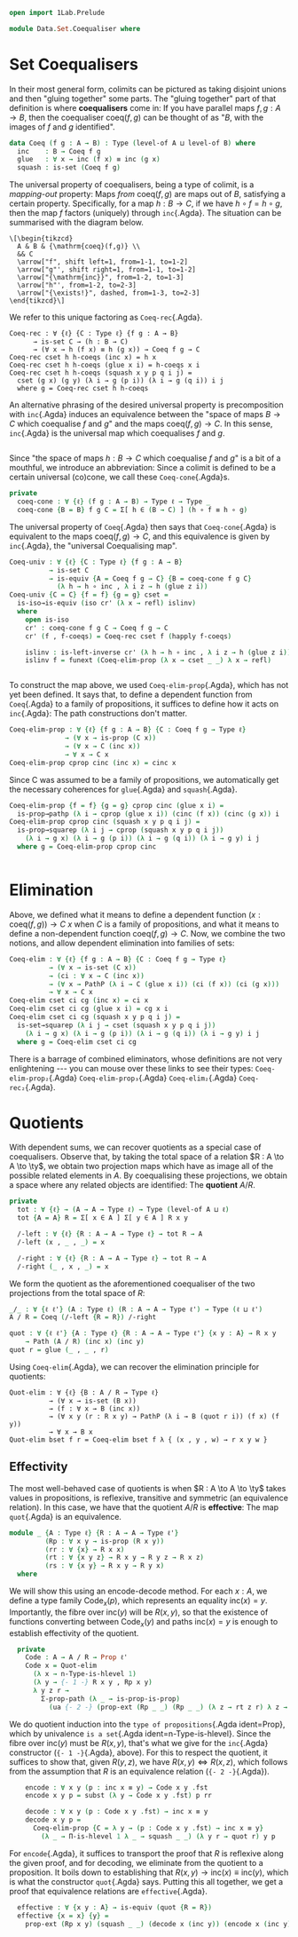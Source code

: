 ```agda
open import 1Lab.Prelude

module Data.Set.Coequaliser where
```

<!--
```agda
private variable
  ℓ ℓ' : Level
  A B A' B' A'' B'' : Type ℓ
```
-->

# Set Coequalisers

In their most general form, colimits can be pictured as taking disjoint
unions and then "gluing together" some parts. The "gluing together" part
of that definition is where **coequalisers** come in: If you have
parallel maps $f, g : A \to B$, then the coequaliser $\mathrm{coeq}(f,g)$
can be thought of as "$B$, with the images of $f$ and $g$ identified".

```agda
data Coeq (f g : A → B) : Type (level-of A ⊔ level-of B) where
  inc    : B → Coeq f g
  glue   : ∀ x → inc (f x) ≡ inc (g x)
  squash : is-set (Coeq f g)
```

The universal property of coequalisers, being a type of colimit, is a
_mapping-out_ property: Maps _from_ $\mathrm{coeq}(f,g)$ are maps out of
$B$, satisfying a certain property. Specifically, for a map $h : B \to
C$, if we have $h \circ f = h \circ g$, then the map $f$ factors
(uniquely) through `inc`{.Agda}. The situation can be summarised with
the diagram below.

~~~{.quiver}
\[\begin{tikzcd}
  A & B & {\mathrm{coeq}(f,g)} \\
  && C
  \arrow["f", shift left=1, from=1-1, to=1-2]
  \arrow["g"', shift right=1, from=1-1, to=1-2]
  \arrow["{\mathrm{inc}}", from=1-2, to=1-3]
  \arrow["h"', from=1-2, to=2-3]
  \arrow["{\exists!}", dashed, from=1-3, to=2-3]
\end{tikzcd}\]
~~~

We refer to this unique factoring as `Coeq-rec`{.Agda}.

```
Coeq-rec : ∀ {ℓ} {C : Type ℓ} {f g : A → B} 
      → is-set C → (h : B → C)
      → (∀ x → h (f x) ≡ h (g x)) → Coeq f g → C
Coeq-rec cset h h-coeqs (inc x) = h x
Coeq-rec cset h h-coeqs (glue x i) = h-coeqs x i
Coeq-rec cset h h-coeqs (squash x y p q i j) = 
  cset (g x) (g y) (λ i → g (p i)) (λ i → g (q i)) i j
  where g = Coeq-rec cset h h-coeqs
```

An alternative phrasing of the desired universal property is
precomposition with `inc`{.Agda} induces an equivalence between the
"space of maps $B \to C$ which coequalise $f$ and $g$" and the maps
$\mathrm{coeq}(f,g) \to C$. In this sense, `inc`{.Agda} is the universal
map which coequalises $f$ and $g$.

<!--
This is hella confusing, because we need coeq-elim-prop to define
`Coeq-univ`, but `Coeq-univ` comes first in the "didactic order"!
-->

<div style="display: flex; flex-flow: column-reverse nowrap;">
<div>

To construct the map above, we used `Coeq-elim-prop`{.Agda}, which has
not yet been defined. It says that, to define a dependent function from
`Coeq`{.Agda} to a family of propositions, it suffices to define how it
acts on `inc`{.Agda}: The path constructions don't matter.

```agda
Coeq-elim-prop : ∀ {ℓ} {f g : A → B} {C : Coeq f g → Type ℓ}
              → (∀ x → is-prop (C x))
              → (∀ x → C (inc x))
              → ∀ x → C x
Coeq-elim-prop cprop cinc (inc x) = cinc x
```

Since C was assumed to be a family of propositions, we automatically get
the necessary coherences for `glue`{.Agda} and `squash`{.Agda}.

```agda
Coeq-elim-prop {f = f} {g = g} cprop cinc (glue x i) = 
  is-prop→pathp (λ i → cprop (glue x i)) (cinc (f x)) (cinc (g x)) i
Coeq-elim-prop cprop cinc (squash x y p q i j) = 
  is-prop→squarep (λ i j → cprop (squash x y p q i j)) 
    (λ i → g x) (λ i → g (p i)) (λ i → g (q i)) (λ i → g y) i j
  where g = Coeq-elim-prop cprop cinc
```

</div>

<div>

Since "the space of maps $h : B \to C$ which coequalise $f$ and $g$" is
a bit of a mouthful, we introduce an abbreviation: Since a colimit is
defined to be a certain universal (co)cone, we call these
`Coeq-cone`{.Agda}s.

```agda
private
  coeq-cone : ∀ {ℓ} (f g : A → B) → Type ℓ → Type _
  coeq-cone {B = B} f g C = Σ[ h ∈ (B → C) ] (h ∘ f ≡ h ∘ g)
```

The universal property of `Coeq`{.Agda} then says that
`Coeq-cone`{.Agda} is equivalent to the maps $\mathrm{coeq}(f,g) \to C$,
and this equivalence is given by `inc`{.Agda}, the "universal
Coequalising map".

```agda
Coeq-univ : ∀ {ℓ} {C : Type ℓ} {f g : A → B}
          → is-set C
          → is-equiv {A = Coeq f g → C} {B = coeq-cone f g C} 
            (λ h → h ∘ inc , λ i z → h (glue z i))
Coeq-univ {C = C} {f = f} {g = g} cset = 
  is-iso→is-equiv (iso cr' (λ x → refl) islinv) 
  where
    open is-iso
    cr' : coeq-cone f g C → Coeq f g → C
    cr' (f , f-coeqs) = Coeq-rec cset f (happly f-coeqs)

    islinv : is-left-inverse cr' (λ h → h ∘ inc , λ i z → h (glue z i))
    islinv f = funext (Coeq-elim-prop (λ x → cset _ _) λ x → refl)
```

</div>
</div>

# Elimination

Above, we defined what it means to define a dependent function $(x :
\mathrm{coeq}(f,g)) \to C\ x$ when $C$ is a family of propositions, and
what it means to define a non-dependent function $\mathrm{coeq}(f,g) \to
C$. Now, we combine the two notions, and allow dependent elimination
into families of sets:

```agda
Coeq-elim : ∀ {ℓ} {f g : A → B} {C : Coeq f g → Type ℓ}
          → (∀ x → is-set (C x))
          → (ci : ∀ x → C (inc x))
          → (∀ x → PathP (λ i → C (glue x i)) (ci (f x)) (ci (g x)))
          → ∀ x → C x
Coeq-elim cset ci cg (inc x) = ci x
Coeq-elim cset ci cg (glue x i) = cg x i
Coeq-elim cset ci cg (squash x y p q i j) = 
  is-set→squarep (λ i j → cset (squash x y p q i j)) 
    (λ i → g x) (λ i → g (p i)) (λ i → g (q i)) (λ i → g y) i j
  where g = Coeq-elim cset ci cg
```

There is a barrage of combined eliminators, whose definitions are not
very enlightening --- you can mouse over these links to see their types:
`Coeq-elim-prop₂`{.Agda} `Coeq-elim-prop₃`{.Agda} `Coeq-elim₂`{.Agda}
`Coeq-rec₂`{.Agda}.

<!--
```agda
Coeq-elim-prop₂ : ∀ {ℓ} {f g : A → B} {f' g' : A' → B'} 
                   {C : Coeq f g → Coeq f' g' → Type ℓ}
               → (∀ x y → is-prop (C x y))
               → (∀ x y → C (inc x) (inc y))
               → ∀ x y → C x y
Coeq-elim-prop₂ prop f = 
  Coeq-elim-prop (λ x → Π-is-hlevel 1 λ _ → prop _ _) 
    λ x → Coeq-elim-prop (prop (inc x)) (f x)

Coeq-elim-prop₃ : ∀ {ℓ} {f g : A → B} {f' g' : A' → B'} {f'' g'' : A'' → B''}
                   {C : Coeq f g → Coeq f' g' → Coeq f'' g'' → Type ℓ}
               → (∀ x y z → is-prop (C x y z))
               → (∀ x y z → C (inc x) (inc y) (inc z))
               → ∀ x y z → C x y z
Coeq-elim-prop₃ cprop f = 
  Coeq-elim-prop₂ (λ x y → Π-is-hlevel 1 λ _ → cprop _ _ _) 
    λ x y → Coeq-elim-prop (λ y → cprop _ _ _) (f x y)

Coeq-elim₂ : ∀ {ℓ} {f g : A → B} {f' g' : A' → B'} 
           → {C : Coeq f g → Coeq f' g' → Type ℓ}
           → (∀ x y → is-set (C x y))
           → (ci : ∀ x y → C (inc x) (inc y))
           → (∀ a x → PathP (λ i → C (glue x i) (inc a)) (ci (f x) a) (ci (g x) a))
           → (∀ a x → PathP (λ i → C (inc a) (glue x i)) (ci a (f' x)) (ci a (g' x)))
           → ∀ x y → C x y
Coeq-elim₂ {f = f} {g = g} {C = C} cset ci r-r l-r =
  Coeq-elim (λ x → Π-is-hlevel 2 λ _ → cset _ _) 
    (λ x → Coeq-elim (λ _ → cset _ _) (ci x) (l-r x)) 
    λ x → funext-dep λ {x₀} {x₁} → 
      Coeq-elim-prop₂ 
        {C = λ x₀ x₁ → (p : x₀ ≡ x₁) 
           → PathP (λ i → C (glue x i) (p i)) 
                   (Coeq-elim (cset _) _ _ x₀) 
                   (Coeq-elim (cset _) _ _ x₁) } 

        (λ _ _ → Π-is-hlevel 1 λ _ → Path-p-is-hlevel' 1 (cset _ _) _ _) 

        (λ x₀ _ p → 
          J (λ y p → PathP (λ i → C (glue x i) (p i)) 
                      (Coeq-elim (cset _) (ci (f x)) (l-r (f x)) (inc x₀)) 
                      (Coeq-elim (cset _) (ci (g x)) (l-r (g x)) y)) 
            (r-r x₀ x) p) 
        x₀ x₁

Coeq-rec₂ : ∀ {ℓ} {f g : A → B} {f' g' : A' → B'} {C : Type ℓ}
          → is-set C
          → (ci : B → B' → C)
          → (∀ a x → ci (f x) a ≡ ci (g x) a)
          → (∀ a x → ci a (f' x) ≡ ci a (g' x))
          → Coeq f g → Coeq f' g' → C
Coeq-rec₂ cset ci r1 r2 (inc x) (inc y) = ci x y
Coeq-rec₂ cset ci r1 r2 (inc x) (glue y i) = r2 x y i
Coeq-rec₂ cset ci r1 r2 (inc x) (squash y z p q i j) = cset 
  (Coeq-rec₂ cset ci r1 r2 (inc x) y) 
  (Coeq-rec₂ cset ci r1 r2 (inc x) z) 
  (λ j → Coeq-rec₂ cset ci r1 r2 (inc x) (p j)) 
  (λ j → Coeq-rec₂ cset ci r1 r2 (inc x) (q j)) 
  i j

Coeq-rec₂ cset ci r1 r2 (glue x i) (inc x₁) = r1 x₁ x i
Coeq-rec₂ {f = f} {g} {f'} {g'} cset ci r1 r2 (glue x i) (glue y j) = 
  is-set→squarep (λ i j → cset)
    (λ j → r1 (f' y) x j) 
    (λ j → r2 (f x) y j) 
    (λ j → r2 (g x) y j) 
    (λ j → r1 (g' y) x j) 
    i j

Coeq-rec₂ {f = f} {g} {f'} {g'} cset ci r1 r2 (glue x i) (squash y z p q j k) = 
  is-hlevel-suc 2 cset 
    (map (glue x i) y) (map (glue x i) z) 
    (λ j → map (glue x i) (p j)) 
    (λ j → map (glue x i) (q j)) 
    (λ i j → exp i j) (λ i j → exp i j)
    i j k 
  where
    map = Coeq-rec₂ cset ci r1 r2
    exp : I → I → _
    exp l m = cset 
      (map (glue x i) y) (map (glue x i) z) 
      (λ j → map (glue x i) (p j)) 
      (λ j → map (glue x i) (q j)) 
      l m

Coeq-rec₂ cset ci r1 r2 (squash x y p q i j) z =
  cset (map x z) (map y z) (λ j → map (p j) z) (λ j → map (q j) z) i j
  where
    map = Coeq-rec₂ cset ci r1 r2
```
-->

# Quotients

With dependent sums, we can recover quotients as a special case of
coequalisers. Observe that, by taking the total space of a relation $R :
A \to A \to \ty$, we obtain two projection maps which have as image all
of the possible related elements in $A$. By coequalising these
projections, we obtain a space where any related objects are identified:
The **quotient** $A/R$.

```agda
private
  tot : ∀ {ℓ} → (A → A → Type ℓ) → Type (level-of A ⊔ ℓ)
  tot {A = A} R = Σ[ x ∈ A ] Σ[ y ∈ A ] R x y 

  /-left : ∀ {ℓ} {R : A → A → Type ℓ} → tot R → A
  /-left (x , _ , _) = x

  /-right : ∀ {ℓ} {R : A → A → Type ℓ} → tot R → A
  /-right (_ , x , _) = x
```
<!--
```agda
private variable 
  R S T : A → A → Type ℓ
```
-->

We form the quotient as the aforementioned coequaliser of the two
projections from the total space of $R$:

```agda
_/_ : ∀ {ℓ ℓ'} (A : Type ℓ) (R : A → A → Type ℓ') → Type (ℓ ⊔ ℓ')
A / R = Coeq (/-left {R = R}) /-right

quot : ∀ {ℓ ℓ'} {A : Type ℓ} {R : A → A → Type ℓ'} {x y : A} → R x y 
    → Path (A / R) (inc x) (inc y)
quot r = glue (_ , _ , r)
```

Using `Coeq-elim`{.Agda}, we can recover the elimination principle for
quotients:

```
Quot-elim : ∀ {ℓ} {B : A / R → Type ℓ}
          → (∀ x → is-set (B x))
          → (f : ∀ x → B (inc x))
          → (∀ x y (r : R x y) → PathP (λ i → B (quot r i)) (f x) (f y))
          → ∀ x → B x
Quot-elim bset f r = Coeq-elim bset f λ { (x , y , w) → r x y w }
```

## Effectivity

The most well-behaved case of quotients is when $R : A \to A \to \ty$
takes values in propositions, is reflexive, transitive and symmetric (an
equivalence relation). In this case, we have that the quotient $A / R$
is **effective**: The map `quot`{.Agda} is an equivalence.

```agda
module _ {A : Type ℓ} {R : A → A → Type ℓ'}
         (Rp : ∀ x y → is-prop (R x y))
         (rr : ∀ {x} → R x x)
         (rt : ∀ {x y z} → R x y → R y z → R x z)
         (rs : ∀ {x y} → R x y → R y x)
  where
```

We will show this using an encode-decode method. For each $x : A$, we
define a type family $\mathrm{Code}_x(p)$, which represents an equality
$\mathrm{inc}(x) = y$. Importantly, the fibre over $\mathrm{inc}(y)$
will be $R(x, y)$, so that the existence of functions converting between
$\mathrm{Code}_x(y)$ and paths $\mathrm{inc}(x) = y$ is enough to
establish effectivity of the quotient.

```agda
  private
    Code : A → A / R → Prop ℓ'
    Code x = Quot-elim 
      (λ x → n-Type-is-hlevel 1) 
      (λ y → {- 1 -} R x y , Rp x y)
      λ y z r → 
        Σ-prop-path (λ _ → is-prop-is-prop) 
          (ua {- 2 -} (prop-ext (Rp _ _) (Rp _ _) (λ z → rt z r) λ z → rt z (rs r)))
```

We do quotient induction into the `type of propositions`{.Agda
ident=Prop}, which by univalence `is a set`{.Agda ident=n-Type-is-hlevel}.
Since the fibre over $\mathrm{inc}(y)$ must be $R(x, y)$, that's what we
give for the `inc`{.Agda} constructor (`{- 1 -}`{.Agda}, above). For
this to respect the quotient, it suffices to show that, given $R(y,z)$,
we have $R(x,y) \Leftrightarrow R(x,z)$, which follows from the
assumption that $R$ is an equivalence relation (`{- 2 -}`{.Agda}).

```agda
    encode : ∀ x y (p : inc x ≡ y) → Code x y .fst
    encode x y p = subst (λ y → Code x y .fst) p rr

    decode : ∀ x y (p : Code x y .fst) → inc x ≡ y
    decode x y p = 
      Coeq-elim-prop {C = λ y → (p : Code x y .fst) → inc x ≡ y} 
        (λ _ → Π-is-hlevel 1 λ _ → squash _ _) (λ y r → quot r) y p
```

For `encode`{.Agda}, it suffices to transport the proof that $R$ is
reflexive along the given proof, and for decoding, we eliminate from the
quotient to a proposition. It boils down to establishing that $R(x,y)
\to \mathrm{inc}(x) \equiv \mathrm{inc}(y)$, which is what the
constructor `quot`{.Agda} says. Putting this all together, we get a
proof that equivalence relations are `effective`{.Agda}.

```agda
  effective : ∀ {x y : A} → is-equiv (quot {R = R})
  effective {x = x} {y} = 
    prop-ext (Rp x y) (squash _ _) (decode x (inc y)) (encode x (inc y)) .snd 
```

<!--
```agda
Quot-op₂ : ∀ {C : Type ℓ} {T : C → C → Type ℓ'} 
         → (∀ x → R x x) → (∀ y → S y y)
         → (_⋆_ : A → B → C)
         → ((a b : A) (x y : B) → R a b → S x y → T (a ⋆ x) (b ⋆ y))
         → A / R → B / S → C / T
Quot-op₂ Rr Sr op resp = 
  Coeq-rec₂ squash (λ x y → inc (op x y)) 
    (λ { z (x , y , r) → quot (resp x y z z r (Sr z)) }) 
    λ { z (x , y , r) → quot (resp z z x y (Rr z) r) }
```
-->
